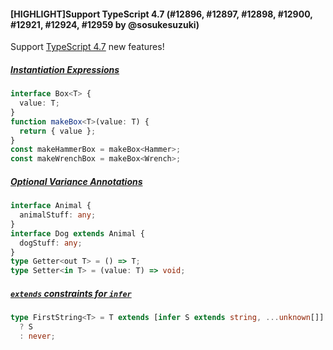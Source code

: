 #### [HIGHLIGHT]Support TypeScript 4.7 (#12896, #12897, #12898, #12900, #12921, #12924, #12959 by @sosukesuzuki)

Support [TypeScript 4.7](https://devblogs.microsoft.com/typescript/announcing-typescript-4-7) new features!

##### [Instantiation Expressions](https://devblogs.microsoft.com/typescript/announcing-typescript-4-7/#instantiation-expressions)

<!-- prettier-ignore -->
```ts
interface Box<T> {
  value: T;
}
function makeBox<T>(value: T) {
  return { value };
}
const makeHammerBox = makeBox<Hammer>;
const makeWrenchBox = makeBox<Wrench>;
```

##### [Optional Variance Annotations](https://devblogs.microsoft.com/typescript/announcing-typescript-4-7/#optional-variance-annotations-for-type-parameters)

<!-- prettier-ignore -->
```ts
interface Animal {
  animalStuff: any;
}
interface Dog extends Animal {
  dogStuff: any;
}
type Getter<out T> = () => T;
type Setter<in T> = (value: T) => void;
```

##### [`extends` constraints for `infer`](https://devblogs.microsoft.com/typescript/announcing-typescript-4-7/#extends-constraints-on-infer-type-variables)

<!-- prettier-ignore -->
```ts
type FirstString<T> = T extends [infer S extends string, ...unknown[]]
  ? S
  : never;
```
